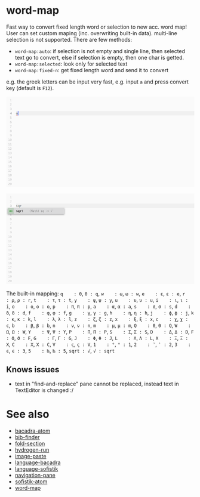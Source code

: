 # word-map

Fast way to convert fixed length word or selection to new acc. word map! User can set custom maping (inc. overwriting built-in data). multi-line selection is not supported. There are few methods:

* `word-map:auto`: if selection is not empty and single line, then selected text go to convert, else if selection is empty, then one char is getted.
* `word-map:selected`: look only for selected text
* `word-map:fixed-n`: get fixed length word and send it to convert

e.g. the greek letters can be input very fast, e.g. input `a` and press convert key (default is `F12`).

![AutoConvert](ppt-1.gif)

![SelectionConvert](ppt-2.gif)

The built-in mapping:
    `q    : θ`,      `θ : q`,
    `w    : ω`,      `ω : w`,
    `e    : ε`,      `ε : e`,
    `r    : ρ`,      `ρ : r`,
    `t    : τ`,      `τ : t`,
    `y    : ψ`,      `ψ : y`,
    `u    : υ`,      `υ : u`,
    `i    : ι`,      `ι : i`,
    `o    : ο`,      `ο : o`,
    `p    : π`,      `π : p`,
    `a    : α`,      `α : a`,
    `s    : σ`,      `σ : s`,
    `d    : δ`,      `δ : d`,
    `f    : φ`,      `φ : f`,
    `g    : γ`,      `γ : g`,
    `h    : η`,      `η : h`,
    `j    : ϕ`,      `ϕ : j`,
    `k    : κ`,      `κ : k`,
    `l    : λ`,      `λ : l`,
    `z    : ζ`,      `ζ : z`,
    `x    : ξ`,      `ξ : x`,
    `c    : χ`,      `χ : c`,
    `b    : β`,      `β : b`,
    `n    : ν`,      `ν : n`,
    `m    : μ`,      `μ : m`,
    `Q    : Θ`,      `Θ : Q`,
    `W    : Ω`,      `Ω : W`,
    `Y    : Ψ`,      `Ψ : Y`,
    `P    : Π`,      `Π : P`,
    `S    : Σ`,      `Σ : S`,
    `D    : Δ`,      `Δ : D`,
    `F    : ϑ`,      `ϑ : F`,
    `G    : Γ`,      `Γ : G`,
    `J    : Φ`,      `Φ : J`,
    `L    : Λ`,      `Λ : L`,
    `X    : Ξ`,      `Ξ : X`,
    `C    : Χ`,      `Χ : C`,
    `V    : ς`,      `ς : V`,
    `1    : °`,      `° : 1`,
    `2    : ʾ`,      `ʾ : 2`,
    `3    : ϵ`,      `ϵ : 3`,
    `5    : ‰`,      `‰ : 5`,
    `sqrt : √`,      `√ : sqrt`

## Knows issues

* text in "find-and-replace" pane cannot be replaced, instead text in TextEditor is changed :/

# See also

* [bacadra-atom](https://github.com/bacadra/bacadra-atom)
* [bib-finder](https://github.com/bacadra/bib-finder)
* [fold-section](https://github.com/bacadra/fold-section)
* [hydrogen-run](https://github.com/bacadra/hydrogen-run)
* [image-paste](https://github.com/bacadra/image-paste)
* [language-bacadra](https://github.com/bacadra/language-bacadra)
* [language-sofistik](https://github.com/bacadra/language-sofistik)
* [navigation-pane](https://github.com/bacadra/navigation-pane)
* [sofistik-atom](https://github.com/bacadra/sofistik-atom)
* [word-map](https://github.com/bacadra/word-map)
